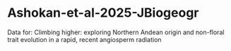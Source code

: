 # Ashokan-et-al-2025-JBiogeogr
Data for: Climbing higher: exploring Northern Andean origin and non-floral trait evolution in a rapid, recent angiosperm radiation
